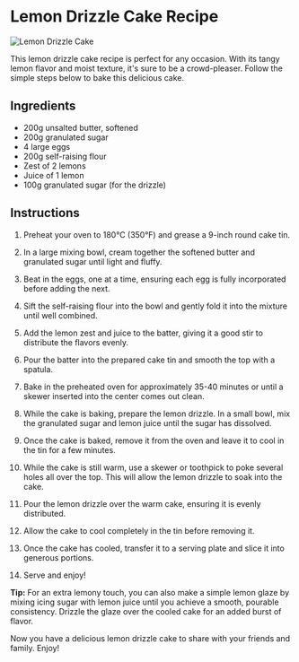 # Lemon Drizzle Cake Recipe

![Lemon Drizzle Cake](image-link-here)

This lemon drizzle cake recipe is perfect for any occasion. With its tangy lemon flavor and moist texture, it's sure to be a crowd-pleaser. Follow the simple steps below to bake this delicious cake.

## Ingredients

- 200g unsalted butter, softened
- 200g granulated sugar
- 4 large eggs
- 200g self-raising flour
- Zest of 2 lemons
- Juice of 1 lemon
- 100g granulated sugar (for the drizzle)

## Instructions

1. Preheat your oven to 180°C (350°F) and grease a 9-inch round cake tin.

2. In a large mixing bowl, cream together the softened butter and granulated sugar until light and fluffy.

3. Beat in the eggs, one at a time, ensuring each egg is fully incorporated before adding the next.

4. Sift the self-raising flour into the bowl and gently fold it into the mixture until well combined.

5. Add the lemon zest and juice to the batter, giving it a good stir to distribute the flavors evenly.

6. Pour the batter into the prepared cake tin and smooth the top with a spatula.

7. Bake in the preheated oven for approximately 35-40 minutes or until a skewer inserted into the center comes out clean.

8. While the cake is baking, prepare the lemon drizzle. In a small bowl, mix the granulated sugar and lemon juice until the sugar has dissolved.

9. Once the cake is baked, remove it from the oven and leave it to cool in the tin for a few minutes.

10. While the cake is still warm, use a skewer or toothpick to poke several holes all over the top. This will allow the lemon drizzle to soak into the cake.

11. Pour the lemon drizzle over the warm cake, ensuring it is evenly distributed.

12. Allow the cake to cool completely in the tin before removing it.

13. Once the cake has cooled, transfer it to a serving plate and slice it into generous portions.

14. Serve and enjoy!

**Tip:** For an extra lemony touch, you can also make a simple lemon glaze by mixing icing sugar with lemon juice until you achieve a smooth, pourable consistency. Drizzle the glaze over the cooled cake for an added burst of flavor.

Now you have a delicious lemon drizzle cake to share with your friends and family. Enjoy!